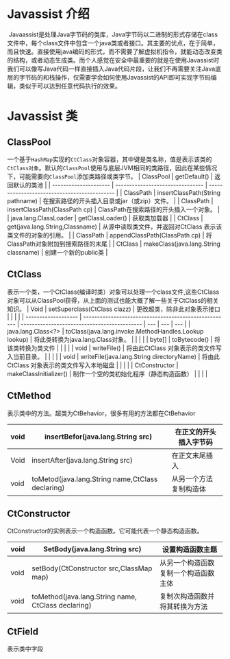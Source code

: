 # Javassist 介绍
 Javaassist是处理Java字节码的类库，Java字节码以二进制的形式存储在class文件中，每个class文件中包含一个java类或者接口。其主要的优点，在于简单，而且快速。直接使用java编码的形式，而不需要了解虚拟机指令，就能动态改变类的结构，或者动态生成类。而个人感觉在安全中最重要的就是在使用Javassist时我们可以像写Java代码一样直接插入Java代码片段，让我们不再需要关注Java底层的字节码的和栈操作，仅需要学会如何使用Javassist的API即可实现字节码编辑，类似于可以达到任意代码执行的效果。

# Javassist 类
## ClassPool
一个基于`HashMap`实现的`CtClass`对象容器，其中键是类名称，值是表示该类的`CtClass对象`。默认的`ClassPool`使用与底层JVM相同的类路径，因此在某些情况下，可能需要向`ClassPool`添加类路径或类字节。
| ClassPool             | getDefault()                     | 返回默认的类池                               |
| --------------------- | -------------------------------- | -------------------------------------------- |
| ClassPath             | insertClassPath(String pathname) | 在搜索路径的开头插入目录或jar（或zip）文件。 |
| ClassPath             | insertClassPath(ClassPath cp)    | ClassPath在搜索路径的开头插入一个对象。      |
| java.lang.ClassLoader | getClassLoader()                 | 获取类加载器                                 |
| CtClass               | get(java.lang.String,Classname)  | 从源中读取类文件，并返回对CtClass 表示该类文件的对象的引用。                         |
| ClassPath             | appendClassPath(ClassPath cp)    | 将ClassPath对象附加到搜索路径的末尾          |
| CtClass                      |           makeClass(java.lang.String classname)                       |      创建一个新的public类                                        |
## CtClass
表示一个类，一个CtClass(编译时类）对象可以处理一个class文件,这些CtClass对象可以从ClassPool获得，从上面的测试也能大概了解一些关于CtClass的相关知识。
| Void                | setSuperclass(CtClass clazz)                          | 更改超类，除非此对象表示接口                 |     |     |     |
| ------------------- | ----------------------------------------------------- | -------------------------------------------- | --- | --- | --- |
| java.lang.Class\<?> | toClass(java.lang.invoke.MethodHandles.Lookup lookup) | 将此类转换为java.lang.Class对象。            |     |     |     |
| byte\[]             | toBytecode()                                          | 将该类转换为类文件                           |     |     |     |
| void                | writeFile()                                           | 将由此CtClass 对象表示的类文件写入当前目录。 |     |     |     |
| void                | writeFile(java.lang.String directoryName)             | 将由此CtClass 对象表示的类文件写入本地磁盘   |     |     |     |
| CtConstructor       | makeClassInitializer()                                | 制作一个空的类初始化程序（静态构造函数）     |     |     |     |
## CtMethod
表示类中的方法。超类为CtBehavior，很多有用的方法都在CtBehavior

| void | insertBefor(java.lang.String src)                | 在正文的开头插入字节码 |
| ---- | ------------------------------------------------ | ---------------------- |
| Void | insertAfter(java.lang.String src)                | 在正文末尾插入         |
| void | toMetod(java.lang.String name,CtClass declaring) | 从另一个方法复制构造体 |
## CtConstructor
CtConstructor的实例表示一个构造函数。它可能代表一个静态构造函数。

| void | SetBody(java.lang.String src)                      | 设置构造函数主题                     |
| ---- | -------------------------------------------------- | ------------------------------------ |
| void | setBody(CtConstructor src,ClassMap map)            | 从另一个构造函数复制一个构造函数主体 |
| void | toMethod(java.lang.String name, CtClass declaring) | 复制次构造函数并将其转换为方法       |
## CtField
表示类中字段
